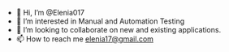 - 👋 Hi, I’m @Elenia017
- 👀 I’m interested in Manual and Automation Testing
- 💞️ I’m looking to collaborate on new and existing applications.
- 📫 How to reach me elenia17@gmail.com

<!---
Elenia017/Elenia017 is a ✨ special ✨ repository because its `README.md` (this file) appears on your GitHub profile.
You can click the Preview link to take a look at your changes.
--->
